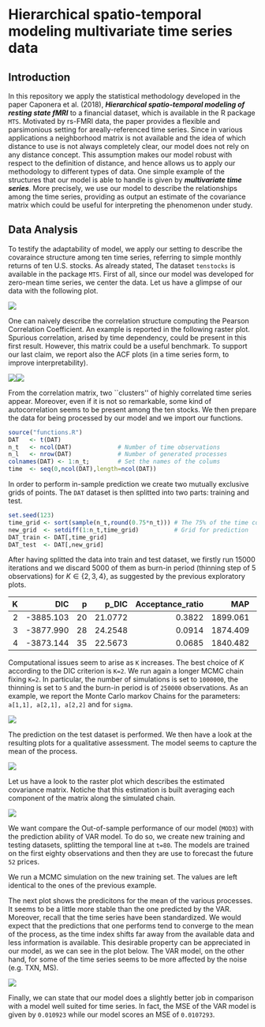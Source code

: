 # Hierarchical spatio-temporal modeling multivariate time series data


## Introduction
In this repository we apply the statistical methodology developed in the paper Caponera et al. (2018), ***Hierarchical spatio-temporal modeling of resting state fMRI*** to a financial dataset, which is available in the R package `MTS`. 
Motivated by rs-FMRI data, the paper provides a flexible and parsimonious setting for areally-referenced time series. Since in various applications a neighborhood matrix is not available and the idea of which distance to use is not always completely clear, our model does not rely on any distance concept. This assumption makes our model robust with respect to the definition of distance, and hence allows us to apply our methodology to different types of data. One simple example of the  structures that our model is able to handle is given by ***multivariate time series***.
More precisely, we use our model to describe the relationships among the time series, providing as output an estimate of the covariance matrix which could be useful for interpreting the phenomenon under study.

## Data Analysis

To testify the adaptability of model, we apply our setting to describe the covaraince structure among ten time series, referring to simple monthly returns of ten U.S. stocks. As already stated,  The dataset `tenstocks` is available in the package `MTS`. First of all, since our model was developed for zero-mean time series, we center the data. Let us have a glimpse of our data with the following plot.

![](tenStock_files/figure-html/unnamed-chunk-2-1.png)<!-- -->

One can naively describe the correlation structure computing the Pearson Correlation Coefficient. An example is reported in the following raster plot. 
Spurious correlation, arised by time dependency, could be present in this first result. However, this matrix could be a useful benchmark. 
To support our last claim, we report also the ACF plots (in a time series form, to improve interpretability). 

![](tenStock_files/figure-html/unnamed-chunk-3-1.png)<!-- -->![](tenStock_files/figure-html/unnamed-chunk-3-2.png)<!-- -->

From the correlation matrix, two ``clusters'' of highly correlated time series appear. Moreover, even if it is not so remarkable, some kind of autocorrelation seems to be present among the ten stocks. We then prepare the data for being processed by our model and we import our functions. 


```r
source("functions.R")
DAT   <- t(DAT)
n_t   <- ncol(DAT)             # Number of time observations
n_l   <- nrow(DAT)             # Number of generated processes
colnames(DAT) <- 1:n_t;        # Set the names of the colums
time  <- seq(0,ncol(DAT),length=ncol(DAT))
```

In order to perform in-sample prediction we create two mutually exclusive grids of points. The `DAT` dataset is then splitted into two parts: training and test.


```r
set.seed(123)
time_grid <- sort(sample(n_t,round(0.75*n_t))) # The 75% of the time columns are used.
new_grid  <- setdiff(1:n_t,time_grid)          # Grid for prediction
DAT_train <- DAT[,time_grid]
DAT_test  <- DAT[,new_grid]
```

After having splitted the data into train and test dataset, we firstly run 15000 iterations and we discard 5000 of them as burn-in period (thinning step of 5 observations) for $K\in\{2,3,4\}$, as suggested by the previous exploratory plots.

|  K|         DIC|    p|     p_DIC|  Acceptance_ratio|        MAP|  RMSE_train|  RMSE_test|
|--:|-----------:|----:|---------:|-----------------:|----------:|-----------:|----------:|
|  2|   -3885.103|   20|   21.0772|            0.3822|   1899.061|      0.0610|     0.1246|
|  3|   -3877.990|   28|   24.2548|            0.0914|   1874.409|      0.0595|     0.1250|
|  4|   -3873.144|   35|   22.5673|            0.0685|   1840.482|      0.0533|     0.1279|

Computational issues seem to arise as `K` increases. The best choice of $K$ according to the DIC criterion is `K=2`. We run again a longer MCMC chain fixing `K=2`. In particular, the number of simulations is set to `1000000`, the thinning is set to `5` and the burn-in period is of `250000` observations. As an example, we report the Monte Carlo markov Chains for the parameters: `a[1,1], a[2,1], a[2,2]` and for `sigma`.


![](tenStock_files/figure-html/unnamed-chunk-9-1.png)<!-- -->

The prediction on the test dataset is performed. We then have a look at the resulting plots for a qualitative assessment. The model seems to capture the mean of the process.

![](tenStock_files/figure-html/unnamed-chunk-10-1.png)<!-- -->

Let us have a look to the raster plot which describes the estimated covariance matrix. Notiche that this estimation is built averaging each component of the matrix along the simulated chain.

![](tenStock_files/figure-html/unnamed-chunk-11-1.png)<!-- -->

We want compare the Out-of-sample performance of our model (`MOD3`) with the prediction ability of VAR model. To do so, we create new training and testing datasets, splitting the temporal line at `t=80`. The models are trained on the first eighty observations and then they are use to forecast the future `52` prices.

We run a MCMC simulation on the new training set. The values are left identical to the ones of the previous example.

The next plot shows the predicitons for the mean of the various processes. It seems to be a little more stable than the one predicted by the VAR. Moreover, recall that the time series have been standardized. We would expect that the predictions that one performs tend to converge to the mean of the process, as the time index shifts far away from the available data and less information is available. 
This desirable property can be appreciated in our model, as we can see in the plot below. The VAR model, on the other hand, for some of the time series seems to be more affected by the noise (e.g. TXN, MS).

![](tenStock_files/figure-html/unnamed-chunk-15-1.png)<!-- -->

Finally, we can state that our model does a slightly better job in comparison with a model well suited for time series. In fact, the MSE of the VAR model is given by `0.010923` while our model scores an MSE of `0.0107293`. 
